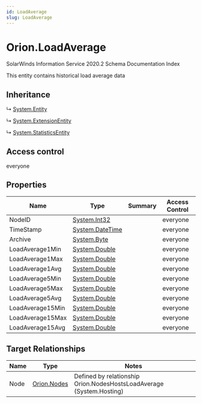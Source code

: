 ```yaml
---
id: LoadAverage
slug: LoadAverage
---
```


# Orion.LoadAverage

SolarWinds Information Service 2020.2 Schema Documentation Index

This entity contains historical load average data

## Inheritance

↳ [System.Entity](./../System/Entity)

↳ [System.ExtensionEntity](./../System/ExtensionEntity)

↳ [System.StatisticsEntity](./../System/StatisticsEntity)

## Access control

everyone

## Properties

| Name | Type | Summary | Access Control |
| ------ | ------ | ------ | ------ |
| NodeID | [System.Int32](https://docs.microsoft.com/en-us/dotnet/api/system.int32) |  | everyone |
| TimeStamp | [System.DateTime](https://docs.microsoft.com/en-us/dotnet/api/system.datetime) |  | everyone |
| Archive | [System.Byte](https://docs.microsoft.com/en-us/dotnet/api/system.byte) |  | everyone |
| LoadAverage1Min | [System.Double](https://docs.microsoft.com/en-us/dotnet/api/system.double) |  | everyone |
| LoadAverage1Max | [System.Double](https://docs.microsoft.com/en-us/dotnet/api/system.double) |  | everyone |
| LoadAverage1Avg | [System.Double](https://docs.microsoft.com/en-us/dotnet/api/system.double) |  | everyone |
| LoadAverage5Min | [System.Double](https://docs.microsoft.com/en-us/dotnet/api/system.double) |  | everyone |
| LoadAverage5Max | [System.Double](https://docs.microsoft.com/en-us/dotnet/api/system.double) |  | everyone |
| LoadAverage5Avg | [System.Double](https://docs.microsoft.com/en-us/dotnet/api/system.double) |  | everyone |
| LoadAverage15Min | [System.Double](https://docs.microsoft.com/en-us/dotnet/api/system.double) |  | everyone |
| LoadAverage15Max | [System.Double](https://docs.microsoft.com/en-us/dotnet/api/system.double) |  | everyone |
| LoadAverage15Avg | [System.Double](https://docs.microsoft.com/en-us/dotnet/api/system.double) |  | everyone |

## Target Relationships

| Name | Type | Notes |
| ------ | ------ | ------ |
| Node | [Orion.Nodes](./../Orion/Nodes) | Defined by relationship Orion.NodesHostsLoadAverage (System.Hosting) |

